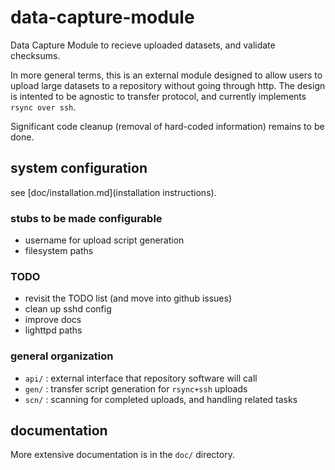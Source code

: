 # data-capture-module

Data Capture Module to recieve uploaded datasets, and validate checksums.

In more general terms, this is an external module designed to allow users to upload large datasets to a repository without going through http.
The design is intented to be agnostic to transfer protocol, and currently implements `rsync over ssh`.


Significant code cleanup (removal of hard-coded information) remains to be done.

## system configuration
see [doc/installation.md](installation instructions).

### stubs to be made configurable
- username for upload script generation
- filesystem paths

### TODO
- revisit the TODO list (and move into github issues)
- clean up sshd config
- improve docs 
- lighttpd paths 

### general organization
- `api/` : external interface that repository software will call
- `gen/` : transfer script generation for `rsync+ssh` uploads
- `scn/` : scanning for completed uploads, and handling related tasks

## documentation
More extensive documentation is in the `doc/` directory.

